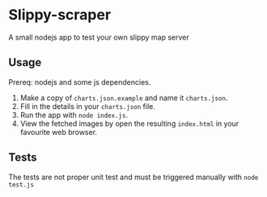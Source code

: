 Slippy-scraper
==============

A small nodejs app to test your own slippy map server

Usage
-----
Prereq: nodejs and some js dependencies.

1. Make a copy of `charts.json.example` and name it `charts.json`.
2. Fill in the details in your `charts.json` file.
3. Run the app with `node index.js`.
4. View the fetched images by open the resulting `index.html` in your favourite web browser.

Tests
-----
The tests are not proper unit test and must be triggered manually with `node test.js`

